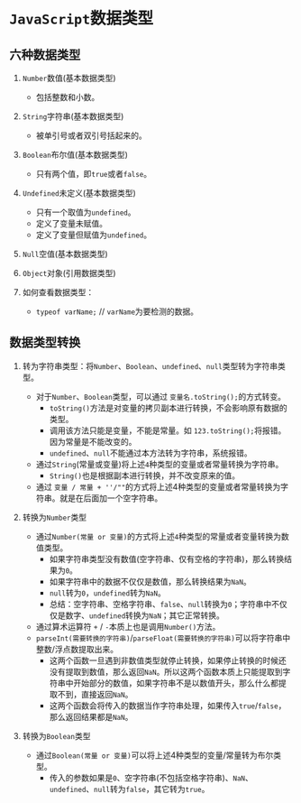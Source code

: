 # `JavaScript`数据类型

## 六种数据类型

1. `Number`数值(基本数据类型)
    - 包括整数和小数。
    
2. `String`字符串(基本数据类型)
    - 被单引号或者双引号括起来的。

3. `Boolean`布尔值(基本数据类型)
    - 只有两个值，即`true`或者`false`。

4. `Undefined`未定义(基本数据类型)
    - 只有一个取值为`undefined`。
    - 定义了变量未赋值。
    - 定义了变量但赋值为`undefined`。
    
5. `Null`空值(基本数据类型)

6. `Object`对象(引用数据类型)

7. 如何查看数据类型：
    - `typeof varName;`  // `varName`为要检测的数据。
    
## 数据类型转换

1. 转为字符串类型：将`Number`、`Boolean`、`undefined`、`null`类型转为字符串类型。
    - 对于`Number`、`Boolean`类型，可以通过 `变量名.toString();`的方式转变。 
        - `toString()`方法是对变量的拷贝副本进行转换，不会影响原有数据的类型。
        - 调用该方法只能是变量，不能是常量。如 `123.toString();`将报错。因为常量是不能改变的。
        - `undefined`、`null`不能通过本方法转为字符串，系统报错。
    - 通过`String`(常量或变量)将上述`4`种类型的变量或者常量转换为字符串。
        - `String()`也是根据副本进行转换，并不改变原来的值。
    - 通过 `变量 / 常量 + ''/""`的方式将上述4种类型的变量或者常量转换为字符串。就是在后面加一个空字符串。
    
2. 转换为`Number`类型
    - 通过`Number(常量 or 变量)`的方式将上述`4`种类型的常量或者变量转换为数值类型。
        - 如果字符串类型没有数值(空字符串、仅有空格的字符串)，那么转换结果为`0`。
        - 如果字符串中的数据不仅仅是数值，那么转换结果为`NaN`。
        - `null`转为`0`，`undefined`转为`NaN`。
        - 总结：空字符串、空格字符串、`false`、`null`转换为`0`；字符串中不仅仅是数字、`undefined`转换为`NaN`；其它正常转换。
    - 通过算术运算符 `+` / `-`本质上也是调用`Number()`方法。
    - `parseInt(需要转换的字符串)`/`parseFloat(需要转换的字符串)`可以将字符串中整数/浮点数提取出来。
        - 这两个函数一旦遇到非数值类型就停止转换，如果停止转换的时候还没有提取到数值，那么返回`NaN`。所以这两个函数本质上只能提取到字符串中开始部分的数值，如果字符串不是以数值开头，那么什么都提取不到，直接返回`NaN`。
        - 这两个函数会将传入的数据当作字符串处理，如果传入`true`/`false`，那么返回结果都是`NaN`。
    
3. 转换为`Boolean`类型
    - 通过`Boolean(常量 or 变量)`可以将上述4种类型的变量/常量转为布尔类型。
        - 传入的参数如果是`0`、空字符串(不包括空格字符串)、`NaN`、`undefined`、`null`转为`false`，其它转为`true`。

